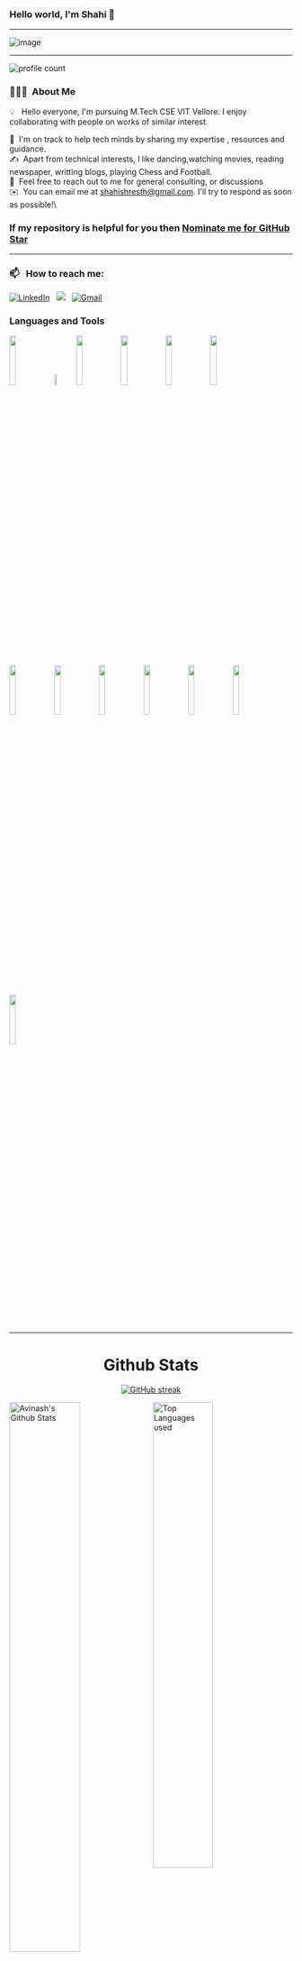 ### Hello world, I'm Shahi  👋 

-----

<p align="center">
 
![image](https://user-images.githubusercontent.com/61057666/169029838-74df663d-2e62-4d77-bdff-b43f7d63f00f.png)

</p>

-----

![profile count](https://komarev.com/ghpvc/?username=shahishree03&color=red)&nbsp;
### 👨🏻‍💻 &nbsp;About Me

💡 &nbsp; Hello everyone, I'm pursuing M.Tech CSE VIT Vellore.  I enjoy collaborating with people on works of similar interest. 

🌱 &nbsp;I'm on track to help tech minds by sharing my expertise , resources and guidance.\
✍️ &nbsp;Apart from technical interests, I like dancing,watching movies, reading newspaper, writting blogs, playing Chess and Football.\
💬 &nbsp;Feel free to reach out to me for general consulting, or discussions \
✉️ &nbsp;You can email me at shahishresth@gmail.com. I'll try to respond as soon as possible!\

### If my repository is helpful for you then [Nominate me for GitHub Star](https://stars.github.com/nominate/)

-----
### 📫 &nbsp; How to reach me:



<a href="https://www.linkedin.com/in/shahishreshth/"><img alt="LinkedIn" src="https://img.shields.io/badge/linkedin%20-%230077B5.svg?&style=flat&logo=linkedin&logoColor=white"/></a> &nbsp;
<a href="https://instagram.com/realzanaemme03"><img src="https://img.shields.io/badge/-@realzanaemme03?style=flat&logo=Instagram&logoColor=white"/></a> &nbsp;
<a href="mailto:shahishresth@gmail.com"><img alt="Gmail" src="https://img.shields.io/badge/Gmail-D14836?style=flat&logo=gmail&logoColor=white" /></a> &nbsp;



</div>



### Languages and Tools

<p>
 
 
  <code><img width="15%" src="https://www.vectorlogo.zone/logos/python/python-ar21.svg"></code>
 <code><img width="7%" src="https://www.cdnlogo.com/logos/c/76/c.svg"></code>
  <code><img width="15%" src="https://www.vectorlogo.zone/logos/reactjs/reactjs-ar21.svg"></code>
   <code><img width="15%" src="https://www.vectorlogo.zone/logos/nodejs/nodejs-ar21.svg"></code>
 <code><img width="15%" src="https://www.vectorlogo.zone/logos/w3_html5/w3_html5-ar21.svg"></code>
 <code><img width="15%" src="https://www.vectorlogo.zone/logos/w3_css/w3_css-ar21.svg"></code>
  <code><img width="15%" src="https://www.vectorlogo.zone/logos/javascript/javascript-horizontal.svg"></code>
  <code><img width="15%" src="https://www.vectorlogo.zone/logos/getbootstrap/getbootstrap-ar21.svg"></code>
  <code><img width="15%" src="https://www.vectorlogo.zone/logos/mysql/mysql-ar21.svg"></code>
  <code><img width="15%" src="https://www.vectorlogo.zone/logos/docker/docker-ar21.svg"></code>
  <code><img width="15%" src="https://www.vectorlogo.zone/logos/amazon_aws/amazon_aws-ar21.svg"></code>
  <code><img width="15%" src="https://www.vectorlogo.zone/logos/git-scm/git-scm-ar21.svg"></code>
   <code><img width="15%" src="https://www.vectorlogo.zone/logos/ubuntu/ubuntu-ar21.svg"></code>
   
 
 
 -----
  
</p>



<h1 align="center">Github Stats</h1>

<div align="center">
  
[![GitHub streak](https://github-readme-streak-stats.herokuapp.com/?user=shahishree03&theme=highcontrast)](https://github.com/DenverCoder1/github-readme-streak-stats)

 </div>
 
 
<img align="left" alt="Avinash's Github Stats" src="https://github-readme-stats.vercel.app/api?username=shahishree03&&show_icons=true&theme=dark" width="50%" />
<img alt="Top Languages used" src="https://github-readme-stats.vercel.app/api/top-langs/?username=shahishree03&layout=compact&theme=dark" width="46%" />
<br>




